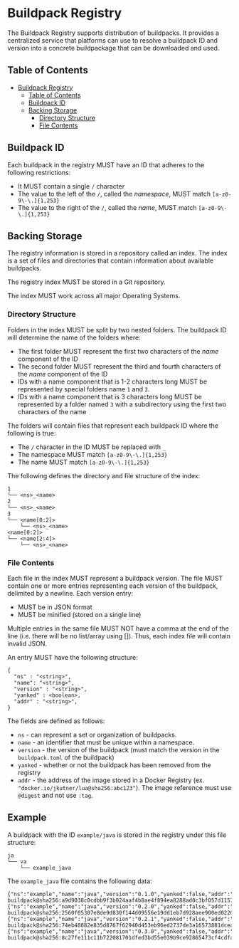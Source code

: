 # Buildpack Registry

The Buildpack Registry supports distribution of buildpacks. It provides a centralized service that platforms can use to resolve a buildpack ID and version into a concrete buildpackage that can be downloaded and used.

## Table of Contents

- [Buildpack Registry](#buildpack-registry)
  - [Table of Contents](#table-of-contents)
  - [Buildpack ID](#buildpack-id)
  - [Backing Storage](#backing-storage)
    - [Directory Structure](#directory-structure)
    - [File Contents](#file-contents)

## Buildpack ID

Each buildpack in the registry MUST have an ID that adheres to the following restrictions:

* It MUST contain a single `/` character
* The value to the left of the `/`, called the *namespace*, MUST match `[a-z0-9\-\.]{1,253}`
* The value to the right of the `/`, called the *name*, MUST match `[a-z0-9\-\.]{1,253}`

## Backing Storage

The registry information is stored in a repository called an index. The index is a set of files and directories that contain information about available buildpacks.

The registry index MUST be stored in a Git repository.

The index MUST work across all major Operating Systems.

### Directory Structure

Folders in the index MUST be split by two nested folders. The buildpack ID will determine the name of the folders where:
* The first folder MUST represent the first two characters of the *name* component of the ID
* The second folder MUST represent the third and fourth characters of the *name* component of the ID
* IDs with a name component that is 1-2 characters long MUST be represented by special folders name `1` and `2`.
* IDs with a name component that is 3 characters long MUST be represented by a folder named `3` with a subdirectory using the first two characters of the name

The folders will contain files that represent each buildpack ID where the following is true:
* The `/` character in the ID MUST be replaced with `_`
* The namespace MUST match `[a-z0-9\-\.]{1,253}`
* The name MUST match `[a-z0-9\-\.]{1,253}`

The following defines the directory and file structure of the index:

```
1
└── <ns>_<name>
2
└── <ns>_<name>
3
└── <name[0:2]>
    └── <ns>_<name>
<name[0:2]>
└── <name[2:4]>
    └── <ns>_<name>
```

### File Contents

Each file in the index MUST represent a buildpack version. The file MUST contain one or more entries representing each version of the buildpack, delimited by a newline. Each version entry:
* MUST be in JSON format
* MUST be minified (stored on a single line)

Multiple entries in the same file MUST NOT have a comma at the end of the line (i.e. there will be no list/array using []). Thus, each index file will contain invalid JSON.

An entry MUST have the following structure:

```
{
  "ns" : "<string>",
  "name": "<string>",
  "version" : "<string>",
  "yanked" : <boolean>,
  "addr" : "<string>",
}
```

The fields are defined as follows:

* `ns` - can represent a set or organization of buildpacks.
* `name` - an identifier that must be unique within a namespace.
* `version` - the version of the buildpack (must match the version in the `buildpack.toml` of the buildpack)
* `yanked` - whether or not the buildpack has been removed from the registry
* `addr` - the address of the image stored in a Docker Registry (ex. `"docker.io/jkutner/lua@sha256:abc123"`). The image reference must use `@digest` and not use `:tag`.


## Example

A buildpack with the ID `example/java` is stored in the registry under this file structure:

```
ja
└── va
    └── example_java
```

The `example_java` file contains the following data:

```
{"ns":"example","name":"java","version":"0.1.0","yanked":false,"addr":"docker.io/cnbs/fake-buildpack@sha256:a9d9038c0cdbb9f3b024aaf4b8ae4f894ea8288ad0c3bf057d1157c74601b906"}
{"ns":"example","name":"java","version":"0.2.0","yanked":false,"addr":"docker.io/cnbs/fake-buildpack@sha256:2560f05307e8de9d830f144d09556e19dd1eb7d928aee900ed02208ae9727e7a"}
{"ns":"example","name":"java","version":"0.2.1","yanked":false,"addr":"docker.io/cnbs/fake-buildpack@sha256:74eb48882e835d8767f62940d453eb96ed2737de3a16573881dcea7dea769df7"}
{"ns":"example","name":"java","version":"0.3.0","yanked":false,"addr":"docker.io/cnbs/fake-buildpack@sha256:8c27fe111c11b722081701dfed3bd55e039b9ce92865473cf4cdfa918071c566"}
```